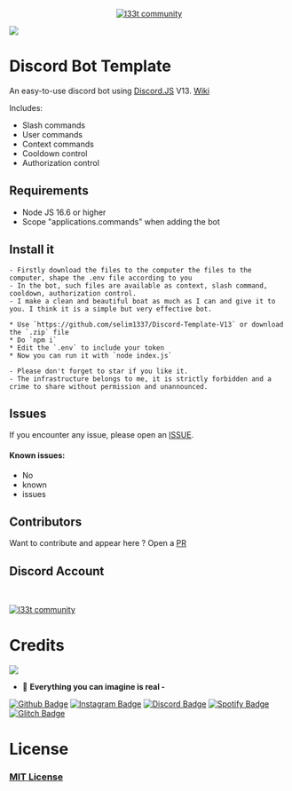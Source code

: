<p align="center">
    <a href="https://selim1337.github.io" target="_blank">
        <img
            src="https://readme-typing-svg.herokuapp.com/?size=15&width=280&lines=int%20main()+{cout+%3C%3C+%27godless}"
            alt="l33t community"
        />
    </a>
</p>

<p>
<img src="https://user-images.githubusercontent.com/73097560/115834477-dbab4500-a447-11eb-908a-139a6edaec5c.gif">
</p>

# Discord Bot Template

An easy-to-use discord bot using [Discord.JS](https://discord.js.org) V13.
[Wiki](https://github.com/selim1337/Discord-Template-V13/wiki)

Includes:
- Slash commands
- User commands
- Context commands
- Cooldown control
- Authorization control

## Requirements

- Node JS 16.6 or higher
- Scope "applications.commands" when adding the bot

## Install it
```
- Firstly download the files to the computer the files to the computer, shape the .env file according to you
- In the bot, such files are available as context, slash command, cooldown, authorization control.
- I make a clean and beautiful boat as much as I can and give it to you. I think it is a simple but very effective bot.
```
```
* Use `https://github.com/selim1337/Discord-Template-V13` or download the `.zip` file
* Do `npm i`
* Edit the `.env` to include your token
* Now you can run it with `node index.js`
```
```
- Please don't forget to star if you like it.
- The infrastructure belongs to me, it is strictly forbidden and a crime to share without permission and unannounced.
```


## Issues

If you encounter any issue, please open an [ISSUE](https://github.com/selim1337/Discord-Template-V13/issues).
<br>
#### Known issues:

- No
- known
- issues

## Contributors

Want to contribute and appear here ? Open a [PR](https://github.com/selim1337/Discord-Template-V13/pulls)


## Discord Account
<br>

<p>
    <a href="https://discord.com/users/541303073962950657" target="_blank">
        <img
            src="https://discord.c99.nl/widget/theme-3/546303073962950657.png"
            alt="l33t community"
        />
    </a>      
</p>

# Credits

<img src='https://github-readme-stats.vercel.app/api?username=selim1337&count_private=true&include_all_commits=true&show_icons=true&theme=gotham&hide_border=true&line_height=27'/>

- 🐉 **Everything you can imagine is real -**

[![Github Badge](https://img.shields.io/badge/-Github-000?style=quare&labelColor=000&logo=Github&logoColor=white&link=link)](https://github.com/selim1337) 
[![Instagram Badge](https://img.shields.io/badge/-Instagram-C13584?style=flat-quare&labelColor=C13584&logo=instagram&logoColor=white&link=link)](https://instagram.com/selim1337_)
[![Discord Badge](https://img.shields.io/badge/-Discord-5865F2?style=flat-quare&labelColor=5865F2&logo=discord&logoColor=white&link=link)](https://discord.gg/lynx)
[![Spotify Badge](https://img.shields.io/badge/-Spotify-1ED760?style=flat-quare&labelColor=1ED760&logo=spotify&logoColor=white&link=link)](https://open.spotify.com/user/tfzyt6wcjdhl8dgt8w5lpmywo?si=5WZHuW77Tp-Pwcxy9q9Bdw&utm_source=copy-link&nd=1)
[![Glitch Badge](https://img.shields.io/badge/-Glitch-ff77ff?style=flat-quare&labelColor=ff82ff&logo=glitch&logoColor=white&link=link)](https://glitch.com/@selim1337)

# License
[<h3>MIT License</h3>](https://github.com/selim1337/discordjs-slash-command-bot-v13/blob/main/LICENSE)

